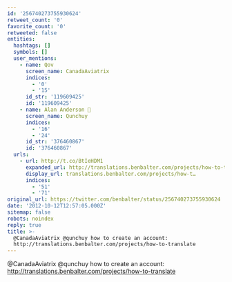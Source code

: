 ```yaml
---
id: '256740273755930624'
retweet_count: '0'
favorite_count: '0'
retweeted: false
entities:
  hashtags: []
  symbols: []
  user_mentions:
    - name: Qov
      screen_name: CanadaAviatrix
      indices:
        - '0'
        - '15'
      id_str: '119609425'
      id: '119609425'
    - name: Alan Anderson 
      screen_name: Qunchuy
      indices:
        - '16'
        - '24'
      id_str: '376460867'
      id: '376460867'
  urls:
    - url: http://t.co/BtIeHDM1
      expanded_url: http://translations.benbalter.com/projects/how-to-translate
      display_url: translations.benbalter.com/projects/how-t…
      indices:
        - '51'
        - '71'
original_url: https://twitter.com/benbalter/status/256740273755930624
date: '2012-10-12T12:57:05.000Z'
sitemap: false
robots: noindex
reply: true
title: >-
  @CanadaAviatrix @qunchuy how to create an account:
  http://translations.benbalter.com/projects/how-to-translate
---
```


@CanadaAviatrix @qunchuy how to create an account: http://translations.benbalter.com/projects/how-to-translate
